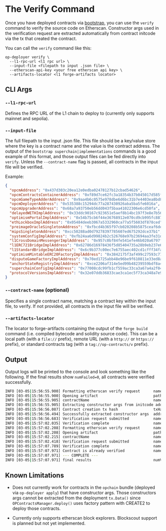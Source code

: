 # The Verify Command

Once you have deployed contracts via [bootstrap][bootstrap], you can use the `verify` command to verify the source code on Etherscan. Constructor args used in the verification request are extracted automatically from contract initcode via the tx that created the contract.

[bootstrap]: bootstrap.md

You can call the `verify` command like this:

```shell
op-deployer verify \
  --l1-rpc-url <l1 rpc url> \
  --input-file <filepath to input .json file> \
  --etherscan-api-key <your free etherscan api key> \
  --artifacts-locator <l1 forge-artifacts locator>
```

## CLI Args

### `--l1-rpc-url`

Defines the RPC URL of the L1 chain to deploy to (currently only supports mainnet and sepolia).

### `--input-file`

The full filepath to the input .json file. This file should be a key/value store where the key is a contract name and the value is the contract address. The output of the `bootstrap superchain|implementations` commands is a good example of this format, and those output files can be fed directly into `verify`. Unless the `--contract-name` flag is passed, all contracts in the input file will be verified.

Example:
```json
{
  "opcmAddress": "0x437d303c20ea12e0edba02478127b12cbad54626",
  "opcmContractsContainerAddress": "0xf89d7ce62fc3a18354b37b045017d585f7e332ab",
  "opcmGameTypeAdderAddress": "0x9aa4b6c0575e978dbe6d6bc31b7e4403ea8bd81d",
  "opcmDeployerAddress": "0x535388c15294dc77a287430926aba5ba5fe6016a",
  "opcmUpgraderAddress": "0x68a7a93750eb56dd043f5baa41022306e6cd50fa",
  "delayedWETHImplAddress": "0x33ddc90167c923651e5aef8b14bc197f3e8e7b56",
  "optimismPortalImplAddress": "0x54b75cb6f44e36768912e070cd9cb995fc887e6c",
  "ethLockboxImplAddress": "0x05484deeb3067a5332960ca77a5f5603df878ced",
  "preimageOracleSingletonAddress": "0xfbcd4b365f97cb020208b5875ceaf6de76ec068b",
  "mipsSingletonAddress": "0xcc50288ad0d79278397785607ed675292dce37b1",
  "systemConfigImplAddress": "0xfb24aa6d99824b2c526768e97b23694aa3fe31d6",
  "l1CrossDomainMessengerImplAddress": "0x957c0bf84fe541efe46b020a6797fb1fb2eaa6ac",
  "l1ERC721BridgeImplAddress": "0x62786d16978436f5d85404735a28b9eb237e63d0",
  "l1StandardBridgeImplAddress": "0x6c9b377c00ec7e6755aec402cd1cfff34fa75728",
  "optimismMintableERC20FactoryImplAddress": "0x3842175f3af499c27593c772c0765f862b909b93",
  "disputeGameFactoryImplAddress": "0x70ed1725abb48e96be9f610811e33ed8a0fa97f9",
  "anchorStateRegistryImplAddress": "0xce2206af314e5ed99b48239559bdf8a47b7524d4",
  "superchainConfigImplAddress": "0x77008cdc99fb1cf559ac33ca3a67a4a2f04cc5ef",
  "protocolVersionsImplAddress": "0x32e07ddb36833cae3ca1ec5f73ca348a7e9467f4"
}
```

### `--contract-name` (optional)

Specifies a single contract name, matching a contract key within the input file, to verify. If not provided, all contracts in the input file will be verified.

### `--artifacts-locator`

The locator to forge-artifacts containing the output of the `forge build` command (i.e. compiled bytecode and solidity source code). This can be a local path (with a `file://` prefix), remote URL (with a `http://` or `https://` prefix), or standard contracts tag (with a `tag://op-contracts/v` prefix).

## Output

Output logs will be printed to the console and look something like the following. If the final results show `numFailed=0`, all contracts were verified successfully.
```sh
INFO [03-05|15:56:55.900] Formatting etherscan verify request      name=superchainConfigProxyAddress            address=0x805fc6750ec23bdD58f7BBd6ce073649134C638A
INFO [03-05|15:56:55.900] Opening artifact                         path=Proxy.sol/Proxy.json           name=superchainConfigProxyAddress
INFO [03-05|15:56:55.905] contractName                             name=src/universal/Proxy.sol:Proxy
INFO [03-05|15:56:55.905] Extracting constructor args from initcode address=0x805fc6750ec23bdD58f7BBd6ce073649134C638A argSlots=1
INFO [03-05|15:56:56.087] Contract creation tx hash                txHash=0x71b377ccc11304afc32e1016c4828a34010a0d3d81701c7164fb19525ba4fbc4
INFO [03-05|15:56:56.494] Successfully extracted constructor args  address=0x805fc6750ec23bdD58f7BBd6ce073649134C638A
INFO [03-05|15:56:56.683] Verification request submitted           name=superchainConfigProxyAddress            address=0x805fc6750ec23bdD58f7BBd6ce073649134C638A
INFO [03-05|15:57:02.035] Verification complete                    name=superchainConfigProxyAddress            address=0x805fc6750ec23bdD58f7BBd6ce073649134C638A
INFO [03-05|15:57:02.208] Formatting etherscan verify request      name=protocolVersionsImplAddress             address=0x658812BEb9bF6286D03fBF1B5B936e1af490b768
INFO [03-05|15:57:02.208] Opening artifact                         path=ProtocolVersions.sol/ProtocolVersions.json name=protocolVersionsImplAddress
INFO [03-05|15:57:02.215] contractName                             name=src/L1/ProtocolVersions.sol:ProtocolVersions
INFO [03-05|15:57:02.418] Verification request submitted           name=protocolVersionsImplAddress             address=0x658812BEb9bF6286D03fBF1B5B936e1af490b768
INFO [03-05|15:57:07.789] Verification complete                    name=protocolVersionsImplAddress             address=0x658812BEb9bF6286D03fBF1B5B936e1af490b768
INFO [03-05|15:57:07.971] Contract is already verified             name=protocolVersionsProxyAddress            address=0x17C64430Fa08475D41801Dfe36bAFeE9667c6fA7
INFO [03-05|15:57:07.971] --- COMPLETE ---
INFO [03-05|15:57:07.971] final results                            numVerified=4 numSkipped=1 numFailed=0
```

## Known Limitations

- Does not currently work for contracts in the `opchain` bundle (deployed via `op-deployer apply`) that have constructor args. Those constructors args cannot be extracted from the deployment `tx.Data()` since `OPContractsManager.deploy()` uses factory pattern with CREATE2 to deploy those contracts.

- Currently only supports etherscan block explorers. Blockscout support is planned but not yet implemented.
